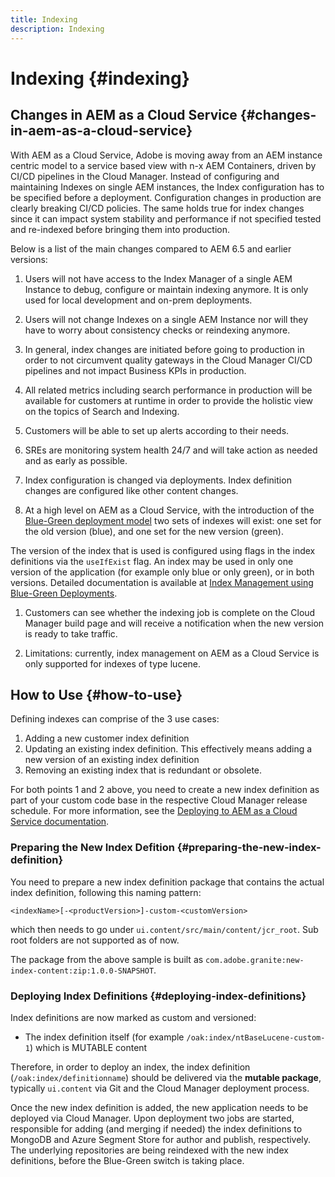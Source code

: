 ```yaml
---
title: Indexing
description: Indexing 
---
```


# Indexing {#indexing}

## Changes in AEM as a Cloud Service {#changes-in-aem-as-a-cloud-service}

With AEM as a Cloud Service, Adobe is moving away from an AEM instance centric model to a service based view with n-x AEM Containers, driven by CI/CD pipelines in the Cloud Manager. Instead of configuring and maintaining Indexes on single AEM instances, the Index configuration has to be specified before a deployment. Configuration changes in production are clearly breaking CI/CD policies. The same holds true for index changes since it can impact system stability and performance if not specified tested and re-indexed before bringing them into production.

Below is a list of the main changes compared to AEM 6.5 and earlier versions:

1. Users will not have access to the Index Manager of a single AEM Instance to debug, configure or maintain indexing anymore. It is only used for local development and on-prem deployments.

1. Users will not change Indexes on a single AEM Instance nor will they have to worry about consistency checks or reindexing anymore.

1. In general, index changes are initiated before going to production in order to not circumvent quality gateways in the Cloud Manager CI/CD pipelines and not impact Business KPIs in production.

1. All related metrics including search performance in production will be available for customers at runtime in order to provide the holistic view on the topics of Search and Indexing.

1. Customers will be able to set up alerts according to their needs.

1. SREs are monitoring system health 24/7 and will take action as needed and as early as possible.

1. Index configuration is changed via deployments. Index definition changes are configured like other content changes.

1. At a high level on AEM as a Cloud Service, with the introduction of the [Blue-Green deployment model](#index-management-using-blue-green-deployments) two sets of indexes will exist: one set for the old version (blue), and one set for the new version (green). 

The version of the index that is used is configured using flags in the index definitions via the `useIfExist` flag. An index may be used in only one version of the application (for example only blue or only green), or in both versions. Detailed documentation is available at [Index Management using Blue-Green Deployments](#index-management-using-blue-green-deployments).

1. Customers can see whether the indexing job is complete on the Cloud Manager build page and will receive a notification when the new version is ready to take traffic. 

1. Limitations: currently, index management on AEM as a Cloud Service is only supported for indexes of type lucene.

<!-- ## Sizing Considerations {#sizing-considerations}

AEM as a Cloud Service comes with a default capacity model to provide sufficient performance for average web applications. This "average" measure relates to the repository size and even more relevant to the indexing size. If we have reasons to believe that we need extended capacity for a specific customer project, an evaluation with SREs and Engineering will take place to determine the required capacity settings. 

AS NOTE: the above is internal for now.

-->

## How to Use {#how-to-use}

Defining indexes can comprise of the 3 use cases:

1. Adding a new customer index definition
1. Updating an existing index definition. This effectively means adding a new version of an existing index definition
1. Removing an existing index that is redundant or obsolete.

For both points 1 and 2 above, you need to create a new index definition as part of your custom code base in the respective Cloud Manager release schedule. For more information, see the [Deploying to AEM as a Cloud Service documentation](/help/implementing/deploying/overview.md).

### Preparing the New Index Defition {#preparing-the-new-index-definition}

You need to prepare a new index definition package that contains the actual index definition, following this naming pattern:

`<indexName>[-<productVersion>]-custom-<customVersion>` 

which then needs to go under `ui.content/src/main/content/jcr_root`. Sub root folders are not supported as of now.

<!-- need to review and link info on naming convention from https://wiki.corp.adobe.com/display/WEM/Merging+Customer+and+OOTB+Index+Changes?focusedCommentId=1784917629#comment-1784917629 -->

The package from the above sample is built as `com.adobe.granite:new-index-content:zip:1.0.0-SNAPSHOT`.

### Deploying Index Definitions {#deploying-index-definitions}

Index definitions are now marked as custom and versioned:

* The index definition itself (for example `/oak:index/ntBaseLucene-custom-1`)  which is MUTABLE content

Therefore, in order to deploy an index, the index definition (`/oak:index/definitionname`) should be delivered via the **mutable package**, typically `ui.content` via Git and the Cloud Manager deployment process.

Once the new index definition is added, the new application needs to be deployed via Cloud Manager. Upon deployment two jobs are started, responsible for adding (and merging if needed) the index definitions to MongoDB and Azure Segment Store for author and publish, respectively. The underlying repositories are being reindexed with the new index definitions, before the Blue-Green switch is taking place.

<!-- ## Index Management using Blue-Green Deployments {#index-management-using-blue-green-deployments}

### What is Index Management {#what-is-index-management}

Index management is about adding, removing, and changing indexes. Changing the *definition* of an index is fast, but applying the change (often called "building an index", or, for existing indexes, "reindexing") requires time. It is not instantaneous: the repository has to be scanned for data to be indexed. 

>[!NOTE]
> Query lookups and updating an indexes are not considered index management.

### What is Blue-Green Deployment {#what-is-blue-green-deployment}

Blue-Green deployment can reduce downtime (it allows for zero downtime upgrades) and provides fast rollbacks. The old version of the application (blue) runs at the same time as the new version of the application (green).

### Read-Only and Read-Write Areas {#read-only-and-read-write-areas}

Certain areas of the repository (read-only parts of the repository) can be different in the old (blue) and in the new (green) version of the application. The read-only areas of the repository are typically "`/app`" and "`/libs`". In the following example, italic is used to mark read-only areas, while bold is used for read-write areas.

* **/**
* */apps (read-only)*
* **/content**
* */libs (read-only)*
* **/oak:index**
* **/oak:index/acme**
* **/jcr:system**
* **/system**
* **/var**

The read-write areas of the repository are shared between all versions of the application, while for each version of the application, there is a specific set of `/apps` and `/libs`.

### Index Management Without Blue-Green Deployment {#index-management-without-blue-green-deployment}

During development, or when using on premise installations, indexes can be added, removed, or changed at runtime. Indexes are used as soon as they are available. If an index is not supposed to be used in the old version of the application yet, then the index is typically built during a scheduled downtime. The same occurs when removing an index, or changing an existing index. When removing an index, it becomes unavailable as soon as it is removed.

### Index Management With Blue-Green Deployment {#index-management-with-blue-green-deployment}

With blue-green deployments, there is no downtime. However, for index management, this requires that indexes are only used by certain versions of the application. For example, when adding an index in version 2 of the application, we don't want it to be used by version 1 of the application yet. The reverse is the case when an index is removed: an index removed in version 2 is still needed in version 1. When changing an index definition, we want the old version of the index only to be used for version 1, and the new version of the index only to be used for version 2.

The following table shows 5 index definitions: 

* index "a" is used in both versions; 
* index "b" only in version 2; 
* index "c" only in version 1; 
* index "d" was changed in version 2, so that we have a new index "d_v2".

>[!NOTE]
>Please note that "_v2" is a naming convention only.

| Index  | Use in Version 1  | Use in Version 2  |
|---|---|---|
| /oak:index/a  | Yes  | Yes  |
| /oak:index/b  | No  | Yes  |
| /oak:index/c  | Yes  | No  |
|  /oak:index/d | Yes  | No  |
|  /oak:index/d_v2 | No  | Yes  |

To mark which indexes to use in specific versions of the application, we use markers in the read-only area of the repository, as follows. Remember the read-only area of the repository can be different in each version:

| Node  | Version 1  | Version 2  |
|---|---|---|
| /libs/indexes/a  | v1 = true  | v1 = true  |
| /libs/indexes/b  | node missing  | v1 = true  |
| /libs/indexes/c  | v1 = true  | node missing  |
| /libs/indexes/d  | v1 = true  | v2 = true  |

The indexes themselves then contain pointers to the following flags:

| Index  | "useIfExists" property value  |
|---|---|
| /oak:index/a  | /libs/indexes/a/@v1  |
| /oak:index/b  | /libs/indexes/b/@v1  |
| /oak:index/c  | /libs/indexes/c/@v1  |
| /oak:index/d  | /libs/indexes/d/@v1  |
| /oak:index/d_v2 | /libs/indexes/d/@v2  |

Here again, the node names "/libs/indexes/a" and property names "v1" and "v2"  are naming conventions. Do ensure the conventions are followed, as in future versions the conventions might be enforced.

We recommend that the version number is incremented each time the index is changed. The very first version of an index does not need to include the version number in the index node name. It is possible to re-use index names if it is guaranteed that no version of AEM is running that points to the old index.

To avoid that customer index names collide with index names of the product itself, please use the prefix "custom_" for customer indexes, or another prefix as appropriate.

### Limitations {#limitations}

Index management is currently only supported for indexes of type `lucene`.

### Removing an Index {#removing-an-index}

To configure the index "acme" to be used in the application, the index needs to be configured as follows:

`/oak:index/acme/@useIfExists = "/libs/indexes/acme/@v1"`

This ensures the index is only used if the property `/libs/indexes/acme/v1` exists. Therefore, this property also needs to be created in the read-only area, as follows:

`/libs/indexes/acme/@v1`

If the index is to be removed in a later version of the application, the node `/libs/indexes/acme` can be removed from the read-only area of the repository.

Once this new version of the application is deployed, the index is still updated. However, it is not used for queries in the new version of the application. Once no instances of the old application are running, the index shown below can be safely removed:

`/oak:index/acme/`

### Adding an Index {#adding-an-index}

To add an index named "acmeNew" to be used in a new version of the application and later, the index needs to be configured as follows:

`/oak:index/acmeNew/@useIfExists = "/libs/indexes/acmeNew/@v1"`

As above, this ensures the index is only used if the property `/libs/indexes/acmeNew/v1` exists. We assume the old version of the application will not have that node `/` property.

However, a new version of the application needs to have the following node and property, in order for the index to be used:

`/libs/indexes/acmeNew/@v1`

### Changing an Index {#changing-an-index}

When an existing index is changed, a new index needs to be added with the changed index definition. For example, let's say the existing index "acme" is changed. The old index is stored under `/oak:index/acme`, and the new index is stored under `/oak:index/acme_v2`. The respective `useIfExists` flags are set as follows:

`/oak:index/acme/@useIfExists = "/libs/indexes/acme/@v1"`

`/oak:index/acme_v2/@useIfExists = "/libs/indexes/acme/@v2"`

The old version of the application uses the following configuration:

`/libs/indexes/acme/@v1`

The new version of the application uses the following (changed) configuration:

`/libs/indexes/acme/@v2`


ABOVE SHOULD BE REPLACED WITH INFO FROM https://wiki.corp.adobe.com/pages/viewpage.action?pageId=1638127306 -->